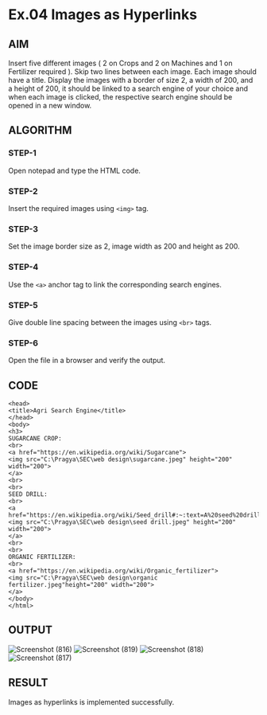 # Ex.04 Images as Hyperlinks
## AIM
  Insert five different images ( 2 on Crops and 2 on Machines and 1 on Fertilizer required ). 
  Skip two lines between each image. Each image should have a title. 
  Display the images with a border of size 2, a width of 200, and a height of 200, 
  it should be linked to a search engine of your choice and when each image is clicked, 
  the respective search engine should be opened in a new window.

## ALGORITHM
### STEP-1
  Open notepad and type the HTML code.

### STEP-2
  Insert the required images using ```<img>``` tag.

### STEP-3
  Set the image border size as 2, image width as 200 and height as 200.

### STEP-4
  Use the ```<a>``` anchor tag to link the corresponding search engines.  

### STEP-5
  Give double line spacing between the images using ```<br>``` tags.
  
### STEP-6
  Open the file in a browser and verify the output.
  
## CODE
```
<head>
<title>Agri Search Engine</title>
</head>
<body>
<h3>
SUGARCANE CROP:
<br>
<a href="https://en.wikipedia.org/wiki/Sugarcane">
<img src="C:\Pragya\SEC\web design\sugarcane.jpeg" height="200" width="200">
</a>
<br>
<br>
SEED DRILL:
<br>
<a href="https://en.wikipedia.org/wiki/Seed_drill#:~:text=A%20seed%20drill%20is%20a,being%20dragged%20by%20a%20tractor.">
<img src="C:\Pragya\SEC\web design\seed drill.jpeg" height="200" width="200">
</a>
<br>
<br>
ORGANIC FERTILIZER:
<br>
<a href="https://en.wikipedia.org/wiki/Organic_fertilizer">
<img src="C:\Pragya\SEC\web design\organic fertilizer.jpeg"height="200" width="200">
</a>
</body>
</html>
```
## OUTPUT
![Screenshot (816)](https://github.com/Devendiran0001/Ex04_Web-Design/assets/167397898/4f5b2669-273f-434b-8983-80a1a66ea1da)
![Screenshot (819)](https://github.com/Devendiran0001/Ex04_Web-Design/assets/167397898/76155837-6eef-4981-a117-ddebe5269624)
![Screenshot (818)](https://github.com/Devendiran0001/Ex04_Web-Design/assets/167397898/c59358dc-f83c-4772-a10c-5adf5e4f463e)
![Screenshot (817)](https://github.com/Devendiran0001/Ex04_Web-Design/assets/167397898/fea1132d-650d-46c0-bd52-dedd896de948)

## RESULT
 Images as hyperlinks is implemented successfully.
